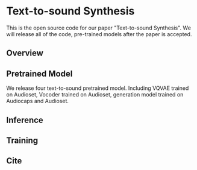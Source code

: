 # Text-to-sound Synthesis
This is the open source code for our paper "Text-to-sound Synthesis". We will release all of the code, pre-trained models after the paper is accepted.

## Overview


## Pretrained Model
We release four text-to-sound pretrained model. Including VQVAE trained on Audioset, Vocoder trained on Audioset, generation model trained on Audiocaps and Audioset.

## Inference


## Training

## Cite 

